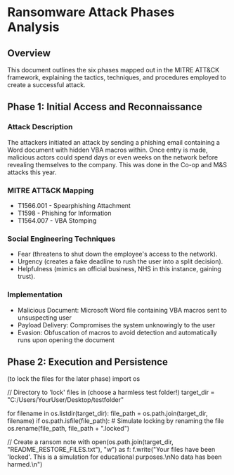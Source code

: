 # Ransomware Attack Phases Analysis

## Overview

This document outlines the six phases mapped out in the MITRE ATT&CK framework, explaining the tactics, techniques, and procedures employed to create a successful attack. 

## Phase 1: Initial Access and Reconnaissance

### Attack Description

The attackers initiated an attack by sending a phishing email containing a Word document with hidden VBA macros within. Once entry is made, malicious actors could spend days or even weeks on the network before revealing themselves to the company. This was done in the Co-op and M&S attacks this year.

### MITRE ATT&CK Mapping

- T1566.001 - Spearphishing Attachment
- T1598 - Phishing for Information
- T1564.007 - VBA Stomping

### Social Engineering Techniques

- Fear (threatens to shut down the employee's access to the network).
- Urgency (creates a fake deadline to rush the user into a split decision).
- Helpfulness (mimics an official business, NHS in this instance, gaining trust).

### Implementation

- Malicious Document: Microsoft Word file containing VBA macros sent to unsuspecting user
- Payload Delivery: Compromises the system unknowingly to the user
- Evasion: Obfuscation of macros to avoid detection and automatically runs upon opening the document

## Phase 2: Execution and Persistence 





(to lock the files for the later phase)
import os

// Directory to 'lock' files in (choose a harmless test folder!)
target_dir = "C:/Users/YourUser/Desktop/testfolder"

for filename in os.listdir(target_dir):
    file_path = os.path.join(target_dir, filename)
    if os.path.isfile(file_path):
        # Simulate locking by renaming the file
        os.rename(file_path, file_path + ".locked")

// Create a ransom note
with open(os.path.join(target_dir, "README_RESTORE_FILES.txt"), "w") as f:
    f.write("Your files have been 'locked'. This is a simulation for educational purposes.\nNo data has been harmed.\n")
